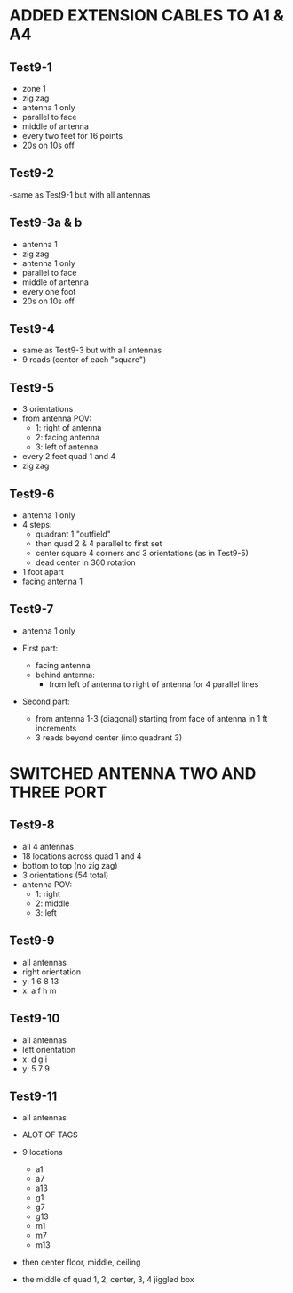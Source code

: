 # ADDED EXTENSION CABLES TO A1 & A4 

## Test9-1
- zone 1
- zig zag
- antenna 1 only
- parallel to face
- middle of antenna
- every two feet for 16 points
- 20s on 10s off

## Test9-2
-same as Test9-1 but with all antennas

## Test9-3a & b 
- antenna 1
- zig zag
- antenna 1 only
- parallel to face
- middle of antenna
- every one foot
- 20s on 10s off

## Test9-4
- same as Test9-3 but with all antennas
- 9 reads (center of each "square")

## Test9-5 
- 3 orientations
- from antenna POV: 
    - 1: right of antenna
    - 2: facing antenna
    - 3: left of antenna
- every 2 feet quad 1 and 4
- zig zag

## Test9-6
- antenna 1 only
- 4 steps:
    - quadrant 1 "outfield"
    - then quad 2 & 4 parallel to first set
    - center square 4 corners and 3 orientations (as in Test9-5)
    - dead center in 360 rotation
- 1 foot apart
- facing antenna 1

## Test9-7
- antenna 1 only
- First part:
    - facing antenna
    - behind antenna:
        - from left of antenna to right of antenna for 4 parallel lines

- Second part:
    - from antenna 1-3 (diagonal) starting from face of antenna in 1 ft increments
    - 3 reads beyond center (into quadrant 3)


# SWITCHED ANTENNA TWO AND THREE PORT 


## Test9-8
- all 4 antennas
- 18 locations across quad 1 and 4
- bottom to top (no zig zag)
- 3 orientations (54 total)
- antenna POV:
    - 1: right 
    - 2: middle
    - 3: left

## Test9-9
 - all antennas
 - right orientation
 - y: 1 6 8 13
 - x: a f h m

 ## Test9-10
 - all antennas
 - left orientation
 - x: d g i
 - y: 5 7 9

 ## Test9-11
 - all antennas
 - ALOT OF TAGS
 - 9 locations
    - a1
    - a7
    - a13
    - g1
    - g7
    - g13
    - m1
    - m7
    - m13

- then center floor, middle, ceiling
- the middle of quad 1, 2, center, 3, 4 jiggled box 
